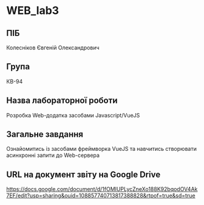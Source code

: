 # WEB_lab3
## ПІБ
Колесніков Євгеній Олександрович
## Група
КВ-94
## Назва лабораторної роботи
Розробка Web-додатка засобами Javascript/VueJS
## Загальне завдання
Ознайомитись із засобами фреймворка VueJS та навчитись створювати асинхронні запити до Web-сервера
## URL на документ звіту на Google Drive
https://docs.google.com/document/d/1fOMIUPLycZneXo188K92bqodOV4Ak7EF/edit?usp=sharing&ouid=108857740713817388828&rtpof=true&sd=true

